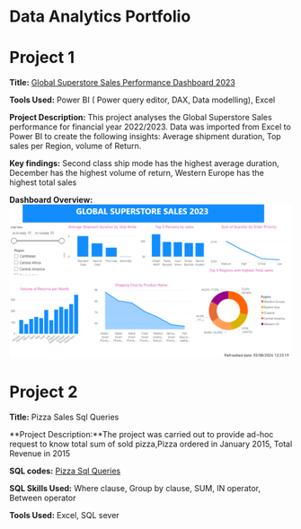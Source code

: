 # Data Analytics Portfolio
# Project 1
**Title:** [Global Superstore Sales Performance Dashboard 2023](https://github.com/Onwano/Onwano.github.io/blob/main/POWER%20BI%20global%20superstore.pbix)

**Tools Used:** Power BI ( Power query editor, DAX, Data modelling), Excel
 
**Project Description:** This project analyses the Global Superstore Sales performance for financial year 2022/2023. Data was imported from Excel to Power BI to create the following insights: Average shipment duration, Top sales per Region, volume of Return.
 
**Key findings:** Second class ship mode has the highest average duration, December has the highest volume of return, Western Europe has the highest total sales
 
**Dashboard Overview:** 
  ![Superstore](Superstore.png)

# Project 2

**Title:** Pizza Sales Sql Queries

**Project Description:**The project was carried out to provide ad-hoc request to know total sum of sold pizza,Pizza ordered in January 2015, Total Revenue in 2015

**SQL codes:** [Pizza Sql Queries](https://github.com/Onwano/Onwano.github.io/blob/main/Pizza_Sales.Sql)

**SQL Skills Used:** Where clause, Group by clause, SUM, IN operator, Between operator

**Tools Used:** Excel, SQL sever
